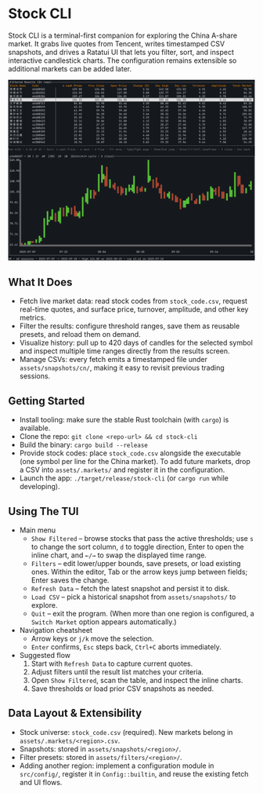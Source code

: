 # Stock CLI

Stock CLI is a terminal-first companion for exploring the China A-share market. It grabs live quotes from Tencent, writes timestamped CSV snapshots, and drives a Ratatui UI that lets you filter, sort, and inspect interactive candlestick charts. The configuration remains extensible so additional markets can be added later.

![Main menu](../img/main_menu.png)

## What It Does
- Fetch live market data: read stock codes from `stock_code.csv`, request real-time quotes, and surface price, turnover, amplitude, and other key metrics.
- Filter the results: configure threshold ranges, save them as reusable presets, and reload them on demand.
- Visualize history: pull up to 420 days of candles for the selected symbol and inspect multiple time ranges directly from the results screen.
- Manage CSVs: every fetch emits a timestamped file under `assets/snapshots/cn/`, making it easy to revisit previous trading sessions.

## Getting Started
- Install tooling: make sure the stable Rust toolchain (with `cargo`) is available.
- Clone the repo: `git clone <repo-url> && cd stock-cli`
- Build the binary: `cargo build --release`
- Provide stock codes: place `stock_code.csv` alongside the executable (one symbol per line for the China market). To add future markets, drop a CSV into `assets/.markets/` and register it in the configuration.
- Launch the app: `./target/release/stock-cli` (or `cargo run` while developing).

## Using The TUI
- Main menu
  - `Show Filtered` – browse stocks that pass the active thresholds; use `s` to change the sort column, `d` to toggle direction, Enter to open the inline chart, and `←/→` to swap the displayed time range.
  - `Filters` – edit lower/upper bounds, save presets, or load existing ones. Within the editor, Tab or the arrow keys jump between fields; Enter saves the change.
  - `Refresh Data` – fetch the latest snapshot and persist it to disk.
  - `Load CSV` – pick a historical snapshot from `assets/snapshots/` to explore.
  - `Quit` – exit the program. (When more than one region is configured, a `Switch Market` option appears automatically.)
- Navigation cheatsheet
  - Arrow keys or `j/k` move the selection.
  - `Enter` confirms, `Esc` steps back, `Ctrl+C` aborts immediately.
- Suggested flow
  1. Start with `Refresh Data` to capture current quotes.
  2. Adjust filters until the result list matches your criteria.
  3. Open `Show Filtered`, scan the table, and inspect the inline charts.
  4. Save thresholds or load prior CSV snapshots as needed.

## Data Layout & Extensibility
- Stock universe: `stock_code.csv` (required). New markets belong in `assets/.markets/<region>.csv`.
- Snapshots: stored in `assets/snapshots/<region>/`.
- Filter presets: stored in `assets/filters/<region>/`.
- Adding another region: implement a configuration module in `src/config/`, register it in `Config::builtin`, and reuse the existing fetch and UI flows.
